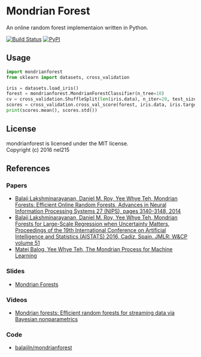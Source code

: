 # Mondrian Forest

An online random forest implementaion written in Python.

[![Build Status](https://travis-ci.org/nel215/mondrianforest.svg?branch=master)](https://travis-ci.org/nel215/mondrianforest)
[![PyPI](https://img.shields.io/pypi/v/mondrianforest.svg?maxAge=2592000)](https://pypi.python.org/pypi/mondrianforest)

## Usage

```python
import mondrianforest
from sklearn import datasets, cross_validation

iris = datasets.load_iris()
forest = mondrianforest.MondrianForestClassifier(n_tree=10)
cv = cross_validation.ShuffleSplit(len(iris.data), n_iter=20, test_size=0.10)
scores = cross_validation.cross_val_score(forest, iris.data, iris.target, cv=cv)
print(scores.mean(), scores.std())
```

## License

mondrianforest is licensed under the MIT license.<br/>
Copyright (c) 2016 nel215

## References

### Papers

- [Balaji Lakshminarayanan, Daniel M. Roy, Yee Whye Teh, Mondrian Forests: Efficient Online Random Forests, Advances in Neural Information Processing Systems 27 (NIPS), pages 3140-3148, 2014](http://arxiv.org/abs/1406.2673)
- [Balaji Lakshminarayanan, Daniel M. Roy, Yee Whye Teh, Mondrian Forests for Large-Scale Regression when Uncertainty Matters, Proceedings of the 19th International Conference on Artificial Intelligence and Statistics (AISTATS) 2016, Cadiz, Spain. JMLR: W&CP volume 51](https://arxiv.org/abs/1506.03805)
- [Matej Balog, Yee Whye Teh, The Mondrian Process for Machine Learning](http://arxiv.org/abs/1507.05181)

### Slides

- [Mondrian Forests](https://project.inria.fr/bnpsi/files/2015/07/balaji.pdf)

### Videos
- [Mondrian forests: Efficient random forests for streaming data via Bayesian nonparametrics](http://videolectures.net/sahd2014_teh_mondrian_forests/)

### Code

- [balajiln/mondrianforest](https://github.com/balajiln/mondrianforest)
